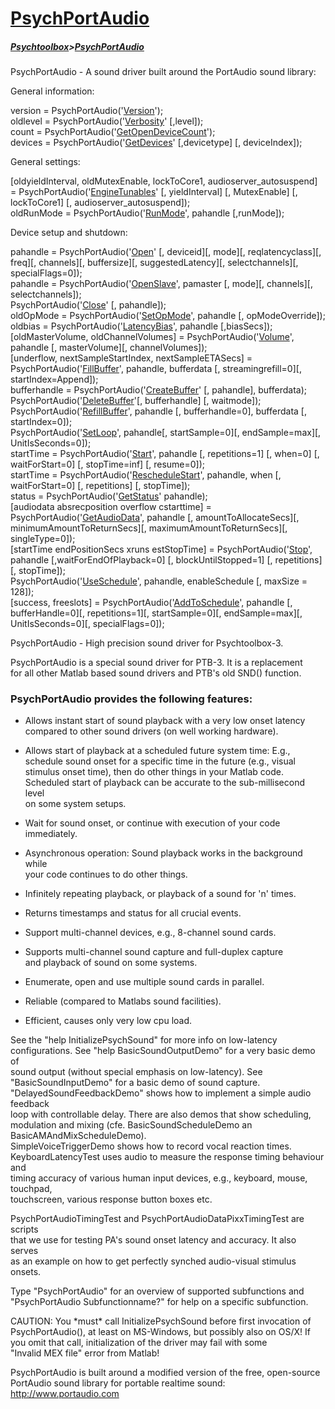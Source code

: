 # [PsychPortAudio](PsychPortAudio)
##### [Psychtoolbox](Psychtoolbox)>[PsychPortAudio](PsychPortAudio)

PsychPortAudio - A sound driver built around the PortAudio sound library:  
  
  
General information:  
  
version = PsychPortAudio('[Version](PsychPortAudio-Version)');  
oldlevel = PsychPortAudio('[Verbosity](PsychPortAudio-Verbosity)' [,level]);  
count = PsychPortAudio('[GetOpenDeviceCount](PsychPortAudio-GetOpenDeviceCount)');  
devices = PsychPortAudio('[GetDevices](PsychPortAudio-GetDevices)' [,devicetype] [, deviceIndex]);  
  
General settings:  
  
[oldyieldInterval, oldMutexEnable, lockToCore1, audioserver_autosuspend] = PsychPortAudio('[EngineTunables](PsychPortAudio-EngineTunables)' [, yieldInterval] [, MutexEnable] [, lockToCore1] [, audioserver_autosuspend]);  
oldRunMode = PsychPortAudio('[RunMode](PsychPortAudio-RunMode)', pahandle [,runMode]);  
  
  
Device setup and shutdown:  
  
pahandle = PsychPortAudio('[Open](PsychPortAudio-Open)' [, deviceid][, mode][, reqlatencyclass][, freq][, channels][, buffersize][, suggestedLatency][, selectchannels][, specialFlags=0]);  
pahandle = PsychPortAudio('[OpenSlave](PsychPortAudio-OpenSlave)', pamaster [, mode][, channels][, selectchannels]);  
PsychPortAudio('[Close](PsychPortAudio-Close)' [, pahandle]);  
oldOpMode = PsychPortAudio('[SetOpMode](PsychPortAudio-SetOpMode)', pahandle [, opModeOverride]);  
oldbias = PsychPortAudio('[LatencyBias](PsychPortAudio-LatencyBias)', pahandle [,biasSecs]);  
[oldMasterVolume, oldChannelVolumes] = PsychPortAudio('[Volume](PsychPortAudio-Volume)', pahandle [, masterVolume][, channelVolumes]);  
[underflow, nextSampleStartIndex, nextSampleETASecs] = PsychPortAudio('[FillBuffer](PsychPortAudio-FillBuffer)', pahandle, bufferdata [, streamingrefill=0][, startIndex=Append]);  
bufferhandle = PsychPortAudio('[CreateBuffer](PsychPortAudio-CreateBuffer)' [, pahandle], bufferdata);  
PsychPortAudio('[DeleteBuffer](PsychPortAudio-DeleteBuffer)'[, bufferhandle] [, waitmode]);  
PsychPortAudio('[RefillBuffer](PsychPortAudio-RefillBuffer)', pahandle [, bufferhandle=0], bufferdata [, startIndex=0]);  
PsychPortAudio('[SetLoop](PsychPortAudio-SetLoop)', pahandle[, startSample=0][, endSample=max][, UnitIsSeconds=0]);  
startTime = PsychPortAudio('[Start](PsychPortAudio-Start)', pahandle [, repetitions=1] [, when=0] [, waitForStart=0] [, stopTime=inf] [, resume=0]);  
startTime = PsychPortAudio('[RescheduleStart](PsychPortAudio-RescheduleStart)', pahandle, when [, waitForStart=0] [, repetitions] [, stopTime]);  
status = PsychPortAudio('[GetStatus](PsychPortAudio-GetStatus)' pahandle);  
[audiodata absrecposition overflow cstarttime] = PsychPortAudio('[GetAudioData](PsychPortAudio-GetAudioData)', pahandle [, amountToAllocateSecs][, minimumAmountToReturnSecs][, maximumAmountToReturnSecs][, singleType=0]);  
[startTime endPositionSecs xruns estStopTime] = PsychPortAudio('[Stop](PsychPortAudio-Stop)', pahandle [,waitForEndOfPlayback=0] [, blockUntilStopped=1] [, repetitions] [, stopTime]);  
PsychPortAudio('[UseSchedule](PsychPortAudio-UseSchedule)', pahandle, enableSchedule [, maxSize = 128]);  
[success, freeslots] = PsychPortAudio('[AddToSchedule](PsychPortAudio-AddToSchedule)', pahandle [, bufferHandle=0][, repetitions=1][, startSample=0][, endSample=max][, UnitIsSeconds=0][, specialFlags=0]);  
  

 PsychPortAudio - High precision sound driver for Psychtoolbox-3.  
  
 PsychPortAudio is a special sound driver for PTB-3. It is a replacement  
 for all other Matlab based sound drivers and PTB's old SND() function.  
  
###  PsychPortAudio provides the following features:  
  
 - Allows instant start of sound playback with a very low onset latency  
   compared to other sound drivers (on well working hardware).  
  
 - Allows start of playback at a scheduled future system time: E.g.,  
   schedule sound onset for a specific time in the future (e.g., visual  
   stimulus onset time), then do other things in your Matlab code.  
   Scheduled start of playback can be accurate to the sub-millisecond level  
   on some system setups.  
  
 - Wait for sound onset, or continue with execution of your code  
   immediately.  
  
 - Asynchronous operation: Sound playback works in the background while  
   your code continues to do other things.  
  
 - Infinitely repeating playback, or playback of a sound for 'n' times.  
  
 - Returns timestamps and status for all crucial events.  
  
 - Support multi-channel devices, e.g., 8-channel sound cards.  
  
 - Supports multi-channel sound capture and full-duplex capture  
   and playback of sound on some systems.  
  
 - Enumerate, open and use multiple sound cards in parallel.  
  
 - Reliable (compared to Matlabs sound facilities).  
  
 - Efficient, causes only very low cpu load.  
  
 See the "help InitializePsychSound" for more info on low-latency  
 configurations. See "help BasicSoundOutputDemo" for a very basic demo of  
 sound output (without special emphasis on low-latency). See  
 "BasicSoundInputDemo" for a basic demo of sound capture.  
 "DelayedSoundFeedbackDemo" shows how to implement a simple audio feedback  
 loop with controllable delay. There are also demos that show scheduling,  
 modulation and mixing (cfe. BasicSoundScheduleDemo an BasicAMAndMixScheduleDemo).  
 SimpleVoiceTriggerDemo shows how to record vocal reaction times.  
 KeyboardLatencyTest uses audio to measure the response timing behaviour and  
 timing accuracy of various human input devices, e.g., keyboard, mouse, touchpad,  
 touchscreen, various response button boxes etc.  
  
 PsychPortAudioTimingTest and PsychPortAudioDataPixxTimingTest are scripts  
 that we use for testing PA's sound onset latency and accuracy. It also serves  
 as an example on how to get perfectly synched audio-visual stimulus onsets.  
  
 Type "PsychPortAudio" for an overview of supported subfunctions and  
 "PsychPortAudio Subfunctionname?" for help on a specific subfunction.  
  
 CAUTION: You \*must\* call InitializePsychSound before first invocation of  
 PsychPortAudio(), at least on MS-Windows, but possibly also on OS/X! If  
 you omit that call, initialization of the driver may fail with some  
 "Invalid MEX file" error from Matlab!  
  
  
 PsychPortAudio is built around a modified version of the free, open-source  
 PortAudio sound library for portable realtime sound: http://www.portaudio.com  
  


